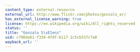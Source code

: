 ```yaml
---
content_type: external-resource
external_url: http://www.flickr.com/photos/gonzalo_ar/
has_external_license_warning: true
license: https://en.wikipedia.org/wiki/All_rights_reserved
status: ''
title: "Gonzalo S\xE1enz"
uid: c796da61-f334-4fdf-b117-1c5cb537c7a0
wayback_url: ''
---
```

